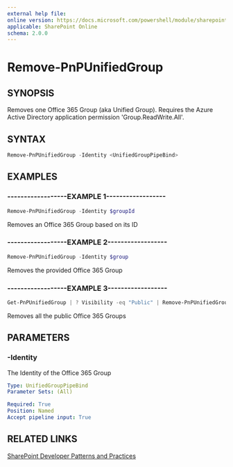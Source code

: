 ```yaml
---
external help file:
online version: https://docs.microsoft.com/powershell/module/sharepoint-pnp/remove-pnpunifiedgroup
applicable: SharePoint Online
schema: 2.0.0
---
```

# Remove-PnPUnifiedGroup

## SYNOPSIS
Removes one Office 365 Group (aka Unified Group). Requires the Azure Active Directory application permission 'Group.ReadWrite.All'.

## SYNTAX 

```powershell
Remove-PnPUnifiedGroup -Identity <UnifiedGroupPipeBind>
```

## EXAMPLES

### ------------------EXAMPLE 1------------------
```powershell
Remove-PnPUnifiedGroup -Identity $groupId
```

Removes an Office 365 Group based on its ID

### ------------------EXAMPLE 2------------------
```powershell
Remove-PnPUnifiedGroup -Identity $group
```

Removes the provided Office 365 Group

### ------------------EXAMPLE 3------------------
```powershell
Get-PnPUnifiedGroup | ? Visibility -eq "Public" | Remove-PnPUnifiedGroup
```

Removes all the public Office 365 Groups

## PARAMETERS

### -Identity
The Identity of the Office 365 Group

```yaml
Type: UnifiedGroupPipeBind
Parameter Sets: (All)

Required: True
Position: Named
Accept pipeline input: True
```

## RELATED LINKS

[SharePoint Developer Patterns and Practices](https://aka.ms/sppnp)